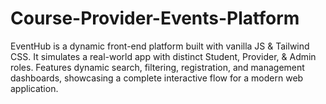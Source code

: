 # Course-Provider-Events-Platform
EventHub is a dynamic front-end platform built with vanilla JS &amp; Tailwind CSS. It simulates a real-world app with distinct Student, Provider, &amp; Admin roles. Features dynamic search, filtering, registration, and management dashboards, showcasing a complete interactive flow for a modern web application.
